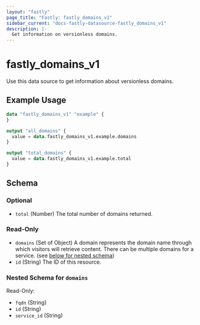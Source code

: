 ```yaml
---
layout: "fastly"
page_title: "Fastly: fastly_domains_v1"
sidebar_current: "docs-fastly-datasource-fastly_domains_v1"
description: |-
  Get information on versionless domains.
---
```


# fastly_domains_v1

Use this data source to get information about versionless domains.

## Example Usage

```terraform
data "fastly_domains_v1" "example" {
}

output "all_domains" {
  value = data.fastly_domains_v1.example.domains
}

output "total_domains" {
  value = data.fastly_domains_v1.example.total
}
```

[1]: https://www.fastly.com/documentation/reference/api/domain-management/domains/

<!-- schema generated by tfplugindocs -->
## Schema

### Optional

- `total` (Number) The total number of domains returned.

### Read-Only

- `domains` (Set of Object) A domain represents the domain name through which visitors will retrieve content. There can be multiple domains for a service. (see [below for nested schema](#nestedatt--domains))
- `id` (String) The ID of this resource.

<a id="nestedatt--domains"></a>
### Nested Schema for `domains`

Read-Only:

- `fqdn` (String)
- `id` (String)
- `service_id` (String)